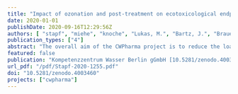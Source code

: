 ```yaml
---
title: "Impact of ozonation and post-treatment on ecotoxicological endpoints, water quality, APIs and transformation products. CWPharma project report for GoA3.3: Comparison of post-treatment options."
date: 2020-01-01
publishDate: 2020-09-16T12:29:56Z
authors: [ "stapf", "miehe", "knoche", "Lukas, M.", "Bartz, J.", "Brauer, F.", "Gutsche, M.", "Kullwatz, J.", "Petkow, C.", "Schneider, M.", "Winckelmann, D.", "Bogusz, A.", "Tomczyk, B.", "Trzcinska, M.", "Dworak, A.", "Chojniak-Gronek, J.", "Szumska, M.", "Zielinski, M.", "Walkowiak, R.", "Putna-Nimane, I.", "Liepina-Leimane, I.", "Dzintare, L.", "Barda, I.", "Bester, K.", "Kharel, S.", "Sehlén, R.", "Nilsson, J.", "Larsen, S. B." ]
publication_types: ["4"]
abstract: "The overall aim of the CWPharma project is to reduce the load of active pharmaceutical ingredients (APIs) going into the aquatic environment and especially the Baltic Sea. Municipal wastewater treatment plants (WWTPs) are relevant point sources of APIs, as they treat the wastewater from public households, hospitals and industry of the connected catchment area. However, conventional \"state-of-the-art\" WWTPs can only remove some APIs, which are either easily biodegradable and/or absorbable to activated sludge, whereas other APIs can pass the WWTP with minor to no reduction. Therefore, reduction of a broad range of APIs can only be achieved by using targeted advanced treatment techniques such as ozonation or powdered and granular activated carbon, respectively, which have already been applied on full-scale for API removal in wastewater treatment in Germany and Switzerland and proven their practical and economical suitability. At the usual applied ozone doses, ozonation of secondary effluent does not mineralize (convert an organic substance into inorganic matter) but transforms organic compounds into smaller and (usually) more biodegradable compounds. Secondary effluent is a complex water matrix consisting of hundreds of different organic substances, and it is not feasible to determine all possible transformation products and oxidation by-products, which might be created by the ozonation process. Thus, utilities and water authorities sometimes struggle with the uncertainties of the ozonation process as they perceive difficulties to judge whether oxidation of the organic matrix is beneficial or if it is creating more problems. As chemical analysis of the water only provides quantitative data for known APIs and transformation products for which chemical standards are available, effect-based ecotoxicological test systems can be used to assess the integrated actual toxicity of the whole water matrix. Based on previous research compiled by Völker et al. (2019), ozonation has a positive impact on several toxicological endpoints. But there are also indications that ozonation can create negative effects for a few toxicological endpoints that can be reduced by a suitable post-treatment. However, only little knowledge is available regarding suitable post-treatments and which ecotoxicological test systems are appropriate to evaluate their impact. In addition, post-treatment options might also have beneficial impacts on water quality parameters, APIs and transformation products. Thus, this report will evaluate different aspects regarding the impact of ozonation and its posttreatment options on (i) water quality parameters, (ii) APIs and transformation products (TPs) and (iii) ecotoxicological effects. The evaluation was conducted at three WWTPs in Linköping (SE), Kalundborg (DK) and Berlin (DE) and different post-treatment options such as moving bed bioreactors (MBBR), deep-bed filters, and a constructed wetland."
featured: false
publication: "Kompetenzzentrum Wasser Berlin gGmbH [10.5281/zenodo.4003460](https://doi.org/10.5281/zenodo.4003460)"
url_pdf: "/pdf/Stapf-2020-1255.pdf"
doi: "10.5281/zenodo.4003460"
projects: ["cwpharma"]
---
```


